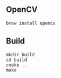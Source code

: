 ## OpenCV

```shell
brew install opencv
```

## Build
```shell
mkdir build
cd build
cmake ..
make
```